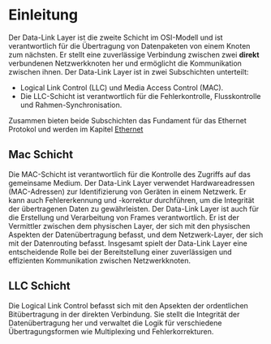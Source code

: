 # Einleitung

Der Data-Link Layer ist die zweite Schicht im OSI-Modell und ist verantwortlich für die Übertragung von Datenpaketen von einem Knoten zum nächsten. Er stellt eine zuverlässige Verbindung zwischen zwei **direkt** verbundenen Netzwerkknoten her und ermöglicht die Kommunikation zwischen ihnen. Der Data-Link Layer ist in zwei Subschichten unterteilt: 

- Logical Link Control (LLC) und Media Access Control (MAC).
- Die LLC-Schicht ist verantwortlich für die Fehlerkontrolle, Flusskontrolle und Rahmen-Synchronisation.

Zusammen bieten beide Subschichten das Fundament für das Ethernet Protokol und werden im Kapitel [Ethernet](/02_Data-Link-Layer/Ethernet)

## Mac Schicht

Die MAC-Schicht ist verantwortlich für die Kontrolle des Zugriffs auf das gemeinsame Medium. Der Data-Link Layer verwendet Hardwareadressen (MAC-Adressen) zur Identifizierung von Geräten in einem Netzwerk. Er kann auch Fehlererkennung und -korrektur durchführen, um die Integrität der übertragenen Daten zu gewährleisten. Der Data-Link Layer ist auch für die Erstellung und Verarbeitung von Frames verantwortlich. Er ist der Vermittler zwischen dem physischen Layer, der sich mit den physischen Aspekten der Datenübertragung befasst, und dem Netzwerk-Layer, der sich mit der Datenrouting befasst. Insgesamt spielt der Data-Link Layer eine entscheidende Rolle bei der Bereitstellung einer zuverlässigen und effizienten Kommunikation zwischen Netzwerkknoten.

## LLC Schicht

Die Logical Link Control befasst sich mit den Apsekten der ordentlichen Bitübertragung in der direkten Verbindung. Sie stellt die Integrität der Datenübertragung her und verwaltet die Logik für verschiedene Übertragungsformen wie Multiplexing und Fehlerkorrekturen. 